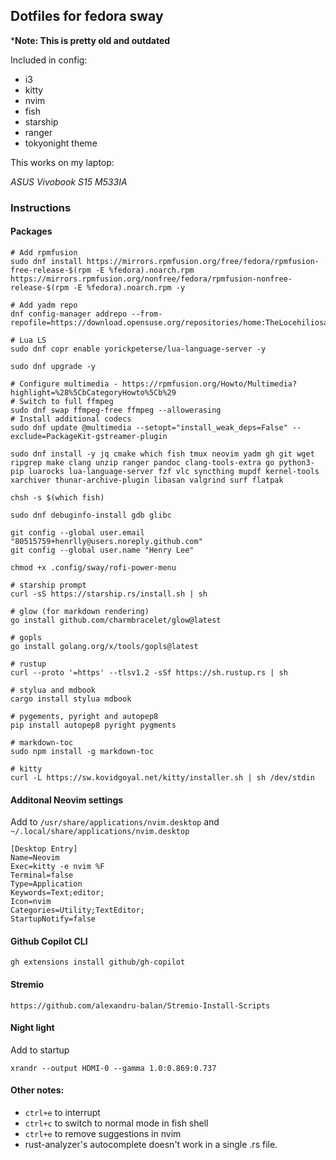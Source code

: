 ## Dotfiles for fedora sway

***Note: This is pretty old and outdated**

Included in config:
 - i3
 - kitty
 - nvim
 - fish
 - starship
 - ranger
 - tokyonight theme

This works on my laptop:

*ASUS Vivobook S15 M533IA*

### Instructions

#### Packages
```
# Add rpmfusion
sudo dnf install https://mirrors.rpmfusion.org/free/fedora/rpmfusion-free-release-$(rpm -E %fedora).noarch.rpm https://mirrors.rpmfusion.org/nonfree/fedora/rpmfusion-nonfree-release-$(rpm -E %fedora).noarch.rpm -y

# Add yadm repo
dnf config-manager addrepo --from-repofile=https://download.opensuse.org/repositories/home:TheLocehiliosan:yadm/Fedora_40/home:TheLocehiliosan:yadm.repo

# Lua LS
sudo dnf copr enable yorickpeterse/lua-language-server -y

sudo dnf upgrade -y

# Configure multimedia - https://rpmfusion.org/Howto/Multimedia?highlight=%28%5CbCategoryHowto%5Cb%29
# Switch to full ffmpeg
sudo dnf swap ffmpeg-free ffmpeg --allowerasing
# Install additional codecs
sudo dnf update @multimedia --setopt="install_weak_deps=False" --exclude=PackageKit-gstreamer-plugin

sudo dnf install -y jq cmake which fish tmux neovim yadm gh git wget ripgrep make clang unzip ranger pandoc clang-tools-extra go python3-pip luarocks lua-language-server fzf vlc syncthing mupdf kernel-tools xarchiver thunar-archive-plugin libasan valgrind surf flatpak

chsh -s $(which fish)

sudo dnf debuginfo-install gdb glibc

git config --global user.email "80515759+henrlly@users.noreply.github.com"
git config --global user.name "Henry Lee"

chmod +x .config/sway/rofi-power-menu

# starship prompt
curl -sS https://starship.rs/install.sh | sh

# glow (for markdown rendering)
go install github.com/charmbracelet/glow@latest

# gopls
go install golang.org/x/tools/gopls@latest

# rustup
curl --proto '=https' --tlsv1.2 -sSf https://sh.rustup.rs | sh

# stylua and mdbook
cargo install stylua mdbook

# pygements, pyright and autopep8
pip install autopep8 pyright pygments

# markdown-toc
sudo npm install -g markdown-toc

# kitty
curl -L https://sw.kovidgoyal.net/kitty/installer.sh | sh /dev/stdin
```

#### Additonal Neovim settings
Add to `/usr/share/applications/nvim.desktop` and `~/.local/share/applications/nvim.desktop`
```
[Desktop Entry]
Name=Neovim
Exec=kitty -e nvim %F
Terminal=false
Type=Application
Keywords=Text;editor;
Icon=nvim
Categories=Utility;TextEditor;
StartupNotify=false
```

#### Github Copilot CLI
```
gh extensions install github/gh-copilot
```

#### Stremio
```
https://github.com/alexandru-balan/Stremio-Install-Scripts
```

#### Night light
Add to startup
```
xrandr --output HDMI-0 --gamma 1.0:0.869:0.737
```

#### Other notes:

 - `ctrl+e` to interrupt
 - `ctrl+c` to switch to normal mode in fish shell
 - `ctrl+e` to remove suggestions in nvim
 - rust-analyzer's autocomplete doesn't work in a single .rs file.

